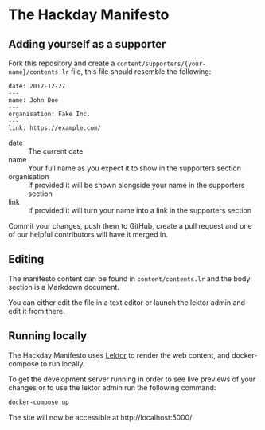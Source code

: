 # The Hackday Manifesto

## Adding yourself as a supporter

Fork this repository and create a `content/supporters/{your-name}/contents.lr` 
file, this file should resemble the following:
    
```
date: 2017-12-27
---
name: John Doe
---
organisation: Fake Inc.
---
link: https://example.com/
```

<dl>
  <dt>date</dt>
  <dd>The current date</dd>
  <dt>name</dt>
  <dd>Your full name as you expect it to show in the supporters section</dd>
  <dt>organisation</dt>
  <dd>If provided it will be shown alongside your name in the supporters section</dd>
  <dt>link</dt>
  <dd>If provided it will turn your name into a link in the supporters section</dd>
</dl>

Commit your changes, push them to GitHub, create a pull request and one of our
helpful contributors will have it merged in.

## Editing

The manifesto content can be found in `content/contents.lr` and the body section
is a Markdown document.

You can either edit the file in a text editor or launch the lektor admin and
edit it from there.

## Running locally

The Hackday Manifesto uses [Lektor](https://www.getlektor.com) to render the
web content, and docker-compose to run locally.

To get the development server running in order to see live previews of your
changes or to use the lektor admin run the following command:

```sh
docker-compose up
```

The site will now be accessible at http://localhost:5000/

